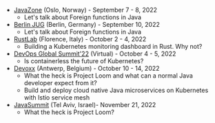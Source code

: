 - [JavaZone](https://2022.javazone.no/) (Oslo, Norway) - September 7 - 8, 2022
  - Let's talk about Foreign functions in Java
- [Berlin JUG](https://www.meetup.com/de-DE/jug-bb/events/288161006/) (Berlin, Germany) - September 10, 2022
  - Let's talk about Foreign functions in Java
- [RustLab](https://rustlab.it/) (Florence, Italy) - October 2 - 4, 2022
  - Building a Kubernetes monitoring dashboard in Rust. Why not?
- [DevOps Global Summit'22](https://events.geekle.us/devops/) (Virtual) - October 4 - 5, 2022
  - Is containerless the future of Kubernetes?
- [Devoxx](https://devoxx.be/) (Antwerp, Belgium) - October 10 - 14, 2022
  - What the heck is Project Loom and what can a normal Java developer expect from it?
  - Build and deploy cloud native Java microservices on Kubernetes with Istio service mesh
- [JavaSummit](https://www.javasummitil.com/) (Tel Aviv, Israel)- November 21, 2022
  - What the heck is Project Loom?
